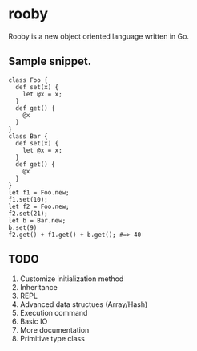 # rooby

Rooby is a new object oriented language written in Go.

##  Sample snippet.
```
class Foo {
  def set(x) {
    let @x = x;
  }
  def get() {
    @x
  }
}
class Bar {
  def set(x) {
    let @x = x;
  }
  def get() {
    @x
  }
}
let f1 = Foo.new;
f1.set(10);
let f2 = Foo.new;
f2.set(21);
let b = Bar.new;
b.set(9)
f2.get() + f1.get() + b.get(); #=> 40
```

## TODO

1. Customize initialization method
2. Inheritance
3. REPL
4. Advanced data structues (Array/Hash)
5. Execution command
6. Basic IO
7. More documentation
8. Primitive type class
